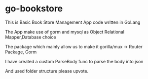 # go-bookstore


This is Basic Book Store Management App code written in GoLang

The App make use of gorm and mysql as Object Relational Mapper,Database choice

The package which mainly allow us to make it gorilla/mux -> Router Package, Gorm

I have created a custom ParseBody func to parse the body into json

And used folder structure please upvote.
